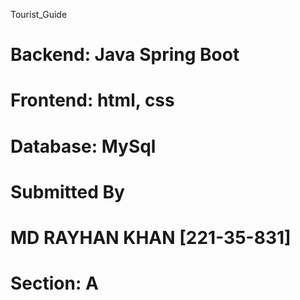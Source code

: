  Tourist_Guide

# Backend: Java Spring Boot
# Frontend: html, css
# Database: MySql

# Submitted By
# MD RAYHAN KHAN [221-35-831]
# Section: A
